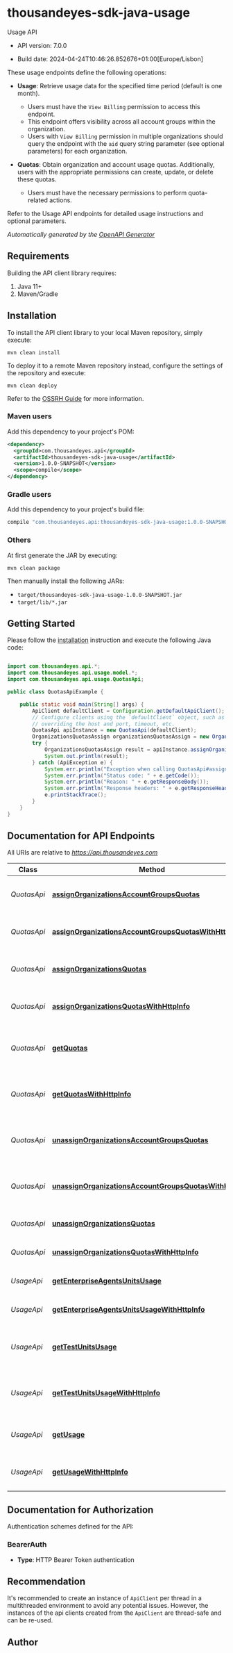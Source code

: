 # thousandeyes-sdk-java-usage

Usage API

- API version: 7.0.0

- Build date: 2024-04-24T10:46:26.852676+01:00[Europe/Lisbon]


These usage endpoints define the following operations:

* **Usage**: Retrieve usage data for the specified time period (default is one month).
    
    * Users must have the `View Billing` permission to access this endpoint.
    * This endpoint offers visibility across all account groups within the organization.
    * Users with `View Billing` permission in multiple organizations should query the endpoint with the `aid` query string parameter (see optional parameters) for each organization.

* **Quotas**: Obtain organization and account usage quotas. Additionally, users with the appropriate permissions can create, update, or delete these quotas.
    
    * Users must have the necessary permissions to perform quota-related actions.

Refer to the Usage API endpoints for detailed usage instructions and optional parameters.



*Automatically generated by the [OpenAPI Generator](https://openapi-generator.tech)*

## Requirements

Building the API client library requires:

1. Java 11+
2. Maven/Gradle

## Installation

To install the API client library to your local Maven repository, simply execute:

```shell
mvn clean install
```

To deploy it to a remote Maven repository instead, configure the settings of the repository and execute:

```shell
mvn clean deploy
```

Refer to the [OSSRH Guide](http://central.sonatype.org/pages/ossrh-guide.html) for more information.

### Maven users

Add this dependency to your project's POM:

```xml
<dependency>
  <groupId>com.thousandeyes.api</groupId>
  <artifactId>thousandeyes-sdk-java-usage</artifactId>
  <version>1.0.0-SNAPSHOT</version>
  <scope>compile</scope>
</dependency>
```

### Gradle users

Add this dependency to your project's build file:

```groovy
compile "com.thousandeyes.api:thousandeyes-sdk-java-usage:1.0.0-SNAPSHOT"
```

### Others

At first generate the JAR by executing:

```shell
mvn clean package
```

Then manually install the following JARs:

- `target/thousandeyes-sdk-java-usage-1.0.0-SNAPSHOT.jar`
- `target/lib/*.jar`

## Getting Started

Please follow the [installation](#installation) instruction and execute the following Java code:

```java

import com.thousandeyes.api.*;
import com.thousandeyes.api.usage.model.*;
import com.thousandeyes.api.usage.QuotasApi;

public class QuotasApiExample {

    public static void main(String[] args) {
        ApiClient defaultClient = Configuration.getDefaultApiClient();
        // Configure clients using the `defaultClient` object, such as
        // overriding the host and port, timeout, etc.
        QuotasApi apiInstance = new QuotasApi(defaultClient);
        OrganizationsQuotasAssign organizationsQuotasAssign = new OrganizationsQuotasAssign(); // OrganizationsQuotasAssign | 
        try {
            OrganizationsQuotasAssign result = apiInstance.assignOrganizationsAccountGroupsQuotas(organizationsQuotasAssign);
            System.out.println(result);
        } catch (ApiException e) {
            System.err.println("Exception when calling QuotasApi#assignOrganizationsAccountGroupsQuotas");
            System.err.println("Status code: " + e.getCode());
            System.err.println("Reason: " + e.getResponseBody());
            System.err.println("Response headers: " + e.getResponseHeaders());
            e.printStackTrace();
        }
    }
}

```

## Documentation for API Endpoints

All URIs are relative to *https://api.thousandeyes.com*

Class | Method | HTTP request | Description
------------ | ------------- | ------------- | -------------
*QuotasApi* | [**assignOrganizationsAccountGroupsQuotas**](docs/QuotasApi.md#assignOrganizationsAccountGroupsQuotas) | **POST** /v7/quotas/account-groups/assign | Create or update accout group quotas
*QuotasApi* | [**assignOrganizationsAccountGroupsQuotasWithHttpInfo**](docs/QuotasApi.md#assignOrganizationsAccountGroupsQuotasWithHttpInfo) | **POST** /v7/quotas/account-groups/assign | Create or update accout group quotas
*QuotasApi* | [**assignOrganizationsQuotas**](docs/QuotasApi.md#assignOrganizationsQuotas) | **POST** /v7/quotas/assign | Create or update organizations quotas
*QuotasApi* | [**assignOrganizationsQuotasWithHttpInfo**](docs/QuotasApi.md#assignOrganizationsQuotasWithHttpInfo) | **POST** /v7/quotas/assign | Create or update organizations quotas
*QuotasApi* | [**getQuotas**](docs/QuotasApi.md#getQuotas) | **GET** /v7/quotas | Get organization and account group usage quota
*QuotasApi* | [**getQuotasWithHttpInfo**](docs/QuotasApi.md#getQuotasWithHttpInfo) | **GET** /v7/quotas | Get organization and account group usage quota
*QuotasApi* | [**unassignOrganizationsAccountGroupsQuotas**](docs/QuotasApi.md#unassignOrganizationsAccountGroupsQuotas) | **POST** /v7/quotas/account-groups/unassign | Remove account group quotas from organizations
*QuotasApi* | [**unassignOrganizationsAccountGroupsQuotasWithHttpInfo**](docs/QuotasApi.md#unassignOrganizationsAccountGroupsQuotasWithHttpInfo) | **POST** /v7/quotas/account-groups/unassign | Remove account group quotas from organizations
*QuotasApi* | [**unassignOrganizationsQuotas**](docs/QuotasApi.md#unassignOrganizationsQuotas) | **POST** /v7/quotas/unassign | Remove organization quotas
*QuotasApi* | [**unassignOrganizationsQuotasWithHttpInfo**](docs/QuotasApi.md#unassignOrganizationsQuotasWithHttpInfo) | **POST** /v7/quotas/unassign | Remove organization quotas
*UsageApi* | [**getEnterpriseAgentsUnitsUsage**](docs/UsageApi.md#getEnterpriseAgentsUnitsUsage) | **GET** /v7/usage/units/enterprise-agents | Get enterprise agent usage
*UsageApi* | [**getEnterpriseAgentsUnitsUsageWithHttpInfo**](docs/UsageApi.md#getEnterpriseAgentsUnitsUsageWithHttpInfo) | **GET** /v7/usage/units/enterprise-agents | Get enterprise agent usage
*UsageApi* | [**getTestUnitsUsage**](docs/UsageApi.md#getTestUnitsUsage) | **GET** /v7/usage/units/tests | Get cloud and enterprise agents units usage
*UsageApi* | [**getTestUnitsUsageWithHttpInfo**](docs/UsageApi.md#getTestUnitsUsageWithHttpInfo) | **GET** /v7/usage/units/tests | Get cloud and enterprise agents units usage
*UsageApi* | [**getUsage**](docs/UsageApi.md#getUsage) | **GET** /v7/usage | Get usage information for the last month
*UsageApi* | [**getUsageWithHttpInfo**](docs/UsageApi.md#getUsageWithHttpInfo) | **GET** /v7/usage | Get usage information for the last month


<a id="documentation-for-authorization"></a>
## Documentation for Authorization


Authentication schemes defined for the API:
<a id="BearerAuth"></a>
### BearerAuth


- **Type**: HTTP Bearer Token authentication


## Recommendation

It's recommended to create an instance of `ApiClient` per thread in a multithreaded environment to avoid any potential issues.
However, the instances of the api clients created from the `ApiClient` are thread-safe and can be re-used.

## Author



